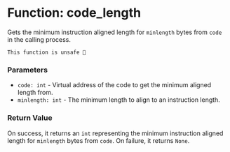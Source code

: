# Function: code_length

Gets the minimum instruction aligned length for `minlength` bytes from `code` in the calling process.

```admonish danger title=""
This function is unsafe 🐉
```

### Parameters
- `code: int` - Virtual address of the code to get the minimum aligned length from.
- `minlength: int` - The minimum length to align to an instruction length.

### Return Value
On success, it returns an `int` representing the minimum instruction aligned length for `minlength` bytes from `code`. On failure, it returns `None`.
